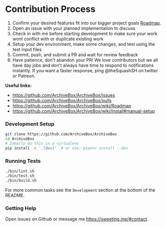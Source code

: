 # Contribution Process

1. Confirm your desired features fit into our bigger project goals [Roadmap](https://github.com/pirate/ArchiveBox/wiki/Roadmap).
2. Open an issue with your planned implementation to discuss
3. Check in with me before starting development to make sure your work wont conflict with or duplicate existing work
4. Setup your dev environment, make some changes, and test using the test input files
5. Commit, push, and submit a PR and wait for review feedback
6. Have patience, don't abandon your PR! We love contributors but we all have day jobs and don't always have time to respond to notifications instantly. If you want a faster response, ping @theSquashSH on twitter or Patreon.

**Useful links:**

- https://github.com/ArchiveBox/ArchiveBox/issues
- https://github.com/ArchiveBox/ArchiveBox/pulls
- https://github.com/ArchiveBox/ArchiveBox/wiki/Roadmap
- https://github.com/ArchiveBox/ArchiveBox/wiki/Install#manual-setup

### Development Setup

```bash
git clone https://github.com/ArchiveBox/ArchiveBox
cd ArchiveBox
# Ideally do this in a virtualenv
pip install -e '.[dev]'  # or use: pipenv install --dev
```

### Running Tests

```bash
./bin/lint.sh
./bin/test.sh
./bin/build.sh
```

For more common tasks see the `Development` section at the bottom of the README.

### Getting Help

Open issues on Github or message me https://sweeting.me/#contact.
